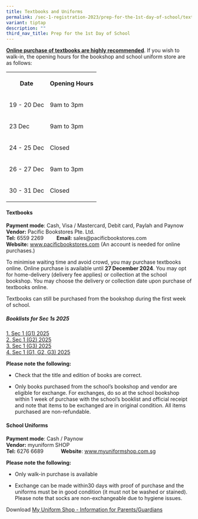 ```yaml
---
title: Textbooks and Uniforms
permalink: /sec-1-registration-2023/prep-for-the-1st-day-of-school/textbooks-and-uniform/
variant: tiptap
description: ""
third_nav_title: Prep for the 1st Day of School
---
```

<p><strong><u>Online purchase of textbooks are highly recommended</u></strong>.
If you wish to walk-in, the opening hours for the bookshop and school uniform
store are as follows:</p>
<table style="minWidth: 50px">
<colgroup>
<col>
<col>
</colgroup>
<tbody>
<tr>
<th rowspan="1" colspan="1">
<p>Date</p>
</th>
<th rowspan="1" colspan="1">
<p>Opening Hours</p>
</th>
</tr>
<tr>
<td rowspan="1" colspan="1">
<p>19 - 20 Dec</p>
</td>
<td rowspan="1" colspan="1">
<p>9am to 3pm</p>
</td>
</tr>
<tr>
<td rowspan="1" colspan="1">
<p>23 Dec</p>
</td>
<td rowspan="1" colspan="1">
<p>9am to 3pm</p>
</td>
</tr>
<tr>
<td rowspan="1" colspan="1">
<p>24 - 25 Dec</p>
</td>
<td rowspan="1" colspan="1">
<p>Closed</p>
</td>
</tr>
<tr>
<td rowspan="1" colspan="1">
<p>26 - 27 Dec</p>
</td>
<td rowspan="1" colspan="1">
<p>9am to 3pm</p>
</td>
</tr>
<tr>
<td rowspan="1" colspan="1">
<p>30 - 31 Dec</p>
</td>
<td rowspan="1" colspan="1">
<p>Closed</p>
</td>
</tr>
</tbody>
</table>
<h4><strong>Textbooks</strong></h4>
<p><strong>Payment mode</strong>: Cash, Visa / Mastercard, Debit card, Paylah
and Paynow
<br><strong>Vendor:</strong> Pacific Bookstores Pte. Ltd.
<br><strong>Tel:</strong> 6559 2269 &nbsp;&nbsp;&nbsp;&nbsp;&nbsp;&nbsp;&nbsp; <strong>Email:</strong> sales@pacificbookstores.com
<br><strong>Website:</strong>  <a href="http://www.pacificbookstores.com" rel="noopener noreferrer nofollow" target="_blank">www.pacificbookstores.com</a> (An
account is needed for online purchases.)</p>
<p>To minimise waiting time and avoid crowd, you may purchase textbooks online.
Online purchase is available until <strong>27 December 2024</strong>. You
may opt for home-delivery (delivery fee applies) or collection at the school
bookshop. You may choose the delivery or collection date upon purchase
of textbooks online.</p>
<p>Textbooks can still be purchased from the bookshop during the first week
of school.</p>
<h5><strong>Booklists for Sec 1s 2025</strong></h5>
<p><a href="/files/2023/AMSS_2024_Sec_1__G1__PINK.pdf" rel="noopener noreferrer nofollow" target="_blank">1. </a>
<a href="/files/S1__G1_.pdf" rel="noopener noreferrer nofollow" target="_blank">Sec 1 (G1) 2025</a>
<br><a href="/files/S1__G2_.pdf" rel="noopener noreferrer nofollow" target="_blank">2. Sec 1 (G2) 2025</a>
<br><a href="/files/S1__G3_.pdf" rel="noopener noreferrer nofollow" target="_blank">3. Sec 1 (G3) 2025</a>
<br><a href="/files/S1__G1_.pdf" rel="noopener noreferrer nofollow" target="_blank">4. Sec 1 (G1, G2, G3) 2025</a>
</p>
<p><strong>Please note the following:</strong> 
</p>
<ul data-tight="true" class="tight">
<li>
<p>Check that the title and edition of books are correct.</p>
</li>
<li>
<p>Only books purchased from the school’s bookshop and vendor are eligible
for exchange. For exchanges, do so at the school bookshop within 1 week
of purchase with the school’s booklist and official receipt and note that
items to be exchanged are in original condition. All items purchased are
non-refundable.</p>
</li>
</ul>
<h4><strong>School Uniforms</strong></h4>
<p><strong>Payment mode</strong>: Cash / Paynow
<br><strong>Vendor:</strong> myuniform SHOP
<br><strong>Tel:</strong> 6276 6689 &nbsp;&nbsp;&nbsp;&nbsp;&nbsp;&nbsp;&nbsp;&nbsp;&nbsp;&nbsp; <strong>Website</strong>:
<a href="http://www.myuniformshop.com.sg" rel="noopener noreferrer nofollow" target="_blank">www.myuniformshop.com.sg</a>
</p>
<p><strong>Please note the following:</strong> 
<br>
</p>
<ul data-tight="true" class="tight">
<li>
<p>Only walk-in purchase is available
<br>
</p>
</li>
<li>
<p>Exchange can be made within30 days with proof of purchase and the uniforms
must be in good condition (it must not be washed or stained). Please note
that socks are non-exchangeable due to hygiene issues.</p>
</li>
</ul>
<p>Download <a href="/files/My_Uniform_Shop__ASIA__Pte_Ltd___Admiralty_Secondary_School_2023.pdf" rel="noopener noreferrer nofollow" target="_blank">My Uniform Shop - Information for Parents/Guardians</a>
</p>